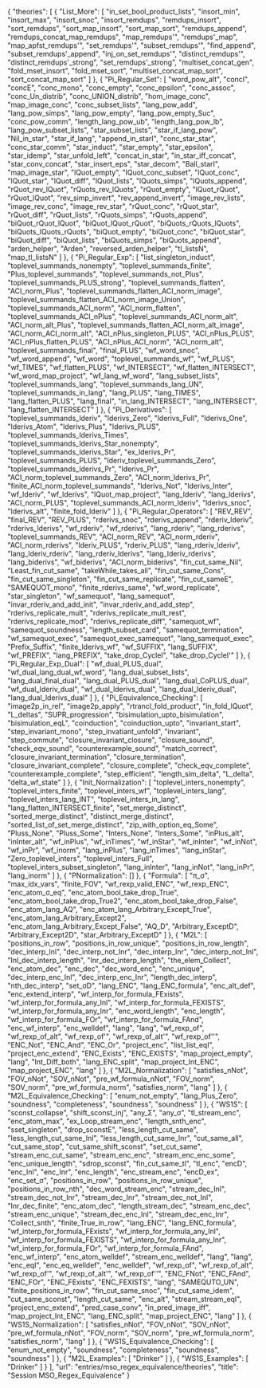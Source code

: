 {
    "theories": [
        {
            "List_More": [
                "in_set_bool_product_lists",
                "insort_min",
                "insort_max",
                "insort_snoc",
                "insort_remdups",
                "remdups_insort",
                "sort_remdups",
                "sort_map_insort",
                "sort_map_sort",
                "remdups_append",
                "remdups_concat_map_remdups",
                "map_remdups'",
                "remdups'_map",
                "map_apfst_remdups'",
                "set_remdups'",
                "subset_remdups'",
                "find_append",
                "subset_remdups'_append",
                "inj_on_set_remdups'",
                "distinct_remdups'",
                "distinct_remdups'_strong",
                "set_remdups'_strong",
                "multiset_concat_gen",
                "fold_mset_insort",
                "fold_mset_sort",
                "multiset_concat_map_sort",
                "sort_concat_map_sort"
            ]
        },
        {
            "Pi_Regular_Set": [
                "word_pow_alt",
                "concI",
                "concE",
                "conc_mono",
                "conc_empty",
                "conc_epsilon",
                "conc_assoc",
                "conc_Un_distrib",
                "conc_UNION_distrib",
                "hom_image_conc",
                "map_image_conc",
                "conc_subset_lists",
                "lang_pow_add",
                "lang_pow_simps",
                "lang_pow_empty",
                "lang_pow_empty_Suc",
                "conc_pow_comm",
                "length_lang_pow_ub",
                "length_lang_pow_lb",
                "lang_pow_subset_lists",
                "star_subset_lists",
                "star_if_lang_pow",
                "Nil_in_star",
                "star_if_lang",
                "append_in_starI",
                "conc_star_star",
                "conc_star_comm",
                "star_induct",
                "star_empty",
                "star_epsilon",
                "star_idemp",
                "star_unfold_left",
                "concat_in_star",
                "in_star_iff_concat",
                "star_conv_concat",
                "star_insert_eps",
                "star_decom",
                "Ball_starI",
                "map_image_star",
                "lQuot_empty",
                "lQuot_conc_subset",
                "lQuot_conc",
                "lQuot_star",
                "lQuot_diff",
                "lQuot_lists",
                "lQuots_simps",
                "lQuots_append",
                "rQuot_rev_lQuot",
                "rQuots_rev_lQuots",
                "rQuot_empty",
                "lQuot_rQuot",
                "rQuot_lQuot",
                "rev_simp_invert",
                "rev_append_invert",
                "image_rev_lists",
                "image_rev_conc",
                "image_rev_star",
                "rQuot_conc",
                "rQuot_star",
                "rQuot_diff",
                "rQuot_lists",
                "rQuots_simps",
                "rQuots_append",
                "biQuot_rQuot_lQuot",
                "biQuot_lQuot_rQuot",
                "biQuots_rQuots_lQuots",
                "biQuots_lQuots_rQuots",
                "biQuot_empty",
                "biQuot_conc",
                "biQuot_star",
                "biQuot_diff",
                "biQuot_lists",
                "biQuots_simps",
                "biQuots_append",
                "arden_helper",
                "Arden",
                "reversed_arden_helper",
                "tl_listsN",
                "map_tl_listsN"
            ]
        },
        {
            "Pi_Regular_Exp": [
                "list_singleton_induct",
                "toplevel_summands_nonempty",
                "toplevel_summands_finite",
                "Plus_toplevel_summands",
                "toplevel_summands_not_Plus",
                "toplevel_summands_PLUS_strong",
                "toplevel_summands_flatten",
                "ACI_norm_Plus",
                "toplevel_summands_flatten_ACI_norm_image",
                "toplevel_summands_flatten_ACI_norm_image_Union",
                "toplevel_summands_ACI_norm",
                "ACI_norm_flatten",
                "toplevel_summands_ACI_nPlus",
                "toplevel_summands_ACI_norm_alt",
                "ACI_norm_alt_Plus",
                "toplevel_summands_flatten_ACI_norm_alt_image",
                "ACI_norm_ACI_norm_alt",
                "ACI_nPlus_singleton_PLUS",
                "ACI_nPlus_PLUS",
                "ACI_nPlus_flatten_PLUS",
                "ACI_nPlus_ACI_norm",
                "ACI_norm_alt",
                "toplevel_summands_final",
                "final_PLUS",
                "wf_word_snoc",
                "wf_word_append",
                "wf_word",
                "toplevel_summands_wf",
                "wf_PLUS",
                "wf_TIMES",
                "wf_flatten_PLUS",
                "wf_INTERSECT",
                "wf_flatten_INTERSECT",
                "wf_word_map_project",
                "wf_lang_wf_word",
                "lang_subset_lists",
                "toplevel_summands_lang",
                "toplevel_summands_lang_UN",
                "toplevel_summands_in_lang",
                "lang_PLUS",
                "lang_TIMES",
                "lang_flatten_PLUS",
                "lang_final",
                "in_lang_INTERSECT",
                "lang_INTERSECT",
                "lang_flatten_INTERSECT"
            ]
        },
        {
            "Pi_Derivatives": [
                "toplevel_summands_lderiv",
                "lderivs_Zero",
                "lderivs_Full",
                "lderivs_One",
                "lderivs_Atom",
                "lderivs_Plus",
                "lderivs_PLUS",
                "toplevel_summands_lderivs_Times",
                "toplevel_summands_lderivs_Star_nonempty",
                "toplevel_summands_lderivs_Star",
                "ex_lderivs_Pr",
                "toplevel_summands_PLUS",
                "lderiv_toplevel_summands_Zero",
                "toplevel_summands_lderivs_Pr",
                "lderivs_Pr",
                "ACI_norm_toplevel_summands_Zero",
                "ACI_norm_lderivs_Pr",
                "finite_ACI_norm_toplevel_summands",
                "lderivs_Not",
                "lderivs_Inter",
                "wf_lderiv",
                "wf_lderivs",
                "lQuot_map_project",
                "lang_lderiv",
                "lang_lderivs",
                "ACI_norm_PLUS",
                "toplevel_summands_ACI_norm_lderiv",
                "lderivs_snoc",
                "lderivs_alt",
                "finite_fold_lderiv"
            ]
        },
        {
            "Pi_Regular_Operators": [
                "REV_REV",
                "final_REV",
                "REV_PLUS",
                "rderivs_snoc",
                "rderivs_append",
                "rderiv_lderiv",
                "rderivs_lderivs",
                "wf_rderiv",
                "wf_rderivs",
                "lang_rderiv",
                "lang_rderivs",
                "toplevel_summands_REV",
                "ACI_norm_REV",
                "ACI_norm_rderiv",
                "ACI_norm_rderivs",
                "lderiv_PLUS",
                "rderiv_PLUS",
                "lang_rderiv_lderiv",
                "lang_lderiv_rderiv",
                "lang_rderiv_lderivs",
                "lang_lderiv_rderivs",
                "lang_biderivs",
                "wf_biderivs",
                "ACI_norm_biderivs",
                "fin_cut_same_Nil",
                "Least_fin_cut_same",
                "takeWhile_takes_all",
                "fin_cut_same_Cons",
                "fin_cut_same_singleton",
                "fin_cut_same_replicate",
                "fin_cut_sameE",
                "SAMEQUOT_mono",
                "finite_rderivs_same",
                "wf_word_replicate",
                "star_singleton",
                "wf_samequot",
                "lang_samequot",
                "invar_rderiv_and_add_init",
                "invar_rderiv_and_add_step",
                "rderivs_replicate_mult",
                "rderivs_replicate_mult_rest",
                "rderivs_replicate_mod",
                "rderivs_replicate_diff",
                "samequot_wf",
                "samequot_soundness",
                "length_subset_card",
                "samequot_termination",
                "wf_samequot_exec",
                "samequot_exec_samequot",
                "lang_samequot_exec",
                "Prefix_Suffix",
                "finite_lderivs_wf",
                "wf_SUFFIX",
                "lang_SUFFIX",
                "wf_PREFIX",
                "lang_PREFIX",
                "take_drop_CycleI",
                "take_drop_CycleI'"
            ]
        },
        {
            "Pi_Regular_Exp_Dual": [
                "wf_dual_PLUS_dual",
                "wf_dual_lang_dual_wf_word",
                "lang_dual_subset_lists",
                "lang_dual_final_dual",
                "lang_dual_PLUS_dual",
                "lang_dual_CoPLUS_dual",
                "wf_dual_lderiv_dual",
                "wf_dual_lderivs_dual",
                "lang_dual_lderiv_dual",
                "lang_dual_lderivs_dual"
            ]
        },
        {
            "Pi_Equivalence_Checking": [
                "image2p_in_rel",
                "image2p_apply",
                "rtrancl_fold_product",
                "in_fold_lQuot",
                "L_deltas",
                "SUPR_progression",
                "bisimulation_upto_bisimulation",
                "bisimulation_eqL",
                "coinduction",
                "coinduction_upto",
                "invariant_start",
                "step_invariant_mono",
                "step_invatiant_unfold",
                "invariant",
                "step_commute",
                "closure_invariant_closure",
                "closure_sound",
                "check_eqv_sound",
                "counterexample_sound",
                "match_correct",
                "closure_invariant_termination",
                "closure_termination",
                "closure_invariant_complete",
                "closure_complete",
                "check_eqv_complete",
                "counterexample_complete",
                "step_efficient",
                "length_sim_delta",
                "L_delta",
                "delta_wf_state"
            ]
        },
        {
            "Init_Normalization": [
                "toplevel_inters_nonempty",
                "toplevel_inters_finite",
                "toplevel_inters_wf",
                "toplevel_inters_lang",
                "toplevel_inters_lang_INT",
                "toplevel_inters_in_lang",
                "lang_flatten_INTERSECT_finite",
                "set_merge_distinct",
                "sorted_merge_distinct",
                "distinct_merge_distinct",
                "sorted_list_of_set_merge_distinct",
                "zip_with_option_eq_Some",
                "Pluss_None",
                "Pluss_Some",
                "Inters_None",
                "Inters_Some",
                "inPlus_alt",
                "inInter_alt",
                "wf_inPlus",
                "wf_inTimes",
                "wf_inStar",
                "wf_inInter",
                "wf_inNot",
                "wf_inPr",
                "wf_inorm",
                "lang_inPlus",
                "lang_inTimes",
                "lang_inStar",
                "Zero_toplevel_inters",
                "toplevel_inters_Full",
                "toplevel_inters_subset_singleton",
                "lang_inInter",
                "lang_inNot",
                "lang_inPr",
                "lang_inorm"
            ]
        },
        {
            "PNormalization": []
        },
        {
            "Formula": [
                "π_σ",
                "max_idx_vars",
                "finite_FOV",
                "wf_rexp_valid_ENC",
                "wf_rexp_ENC",
                "enc_atom_σ_eq",
                "enc_atom_bool_take_drop_True",
                "enc_atom_bool_take_drop_True2",
                "enc_atom_bool_take_drop_False",
                "enc_atom_lang_AQ",
                "enc_atom_lang_Arbitrary_Except_True",
                "enc_atom_lang_Arbitrary_Except2",
                "enc_atom_lang_Arbitrary_Except_False",
                "AQ_D",
                "Arbitrary_ExceptD",
                "Arbitrary_Except2D",
                "star_Arbitrary_ExceptD"
            ]
        },
        {
            "M2L": [
                "positions_in_row",
                "positions_in_row_unique",
                "positions_in_row_length",
                "dec_interp_Inl",
                "dec_interp_not_Inr",
                "dec_interp_Inr",
                "dec_interp_not_Inl",
                "Inl_dec_interp_length",
                "Inr_dec_interp_length",
                "the_elem_Collect",
                "enc_atom_dec",
                "enc_dec",
                "dec_word_enc",
                "enc_unique",
                "dec_interp_enc_Inl",
                "dec_interp_enc_Inr",
                "length_dec_interp",
                "nth_dec_interp",
                "set_σD",
                "lang_ENC",
                "lang_ENC_formula",
                "enc_alt_def",
                "enc_extend_interp",
                "wf_interp_for_formula_FExists",
                "wf_interp_for_formula_any_Inl",
                "wf_interp_for_formula_FEXISTS",
                "wf_interp_for_formula_any_Inr",
                "enc_word_length",
                "enc_length",
                "wf_interp_for_formula_FOr",
                "wf_interp_for_formula_FAnd",
                "enc_wf_interp",
                "enc_welldef",
                "lang",
                "lang",
                "wf_rexp_of",
                "wf_rexp_of_alt",
                "wf_rexp_of'",
                "wf_rexp_of_alt'",
                "wf_rexp_of''",
                "ENC_Not",
                "ENC_And",
                "ENC_Or",
                "project_enc",
                "list_list_eqI",
                "project_enc_extend",
                "ENC_Exists",
                "ENC_EXISTS",
                "map_project_empty",
                "lang",
                "Int_Diff_both",
                "lang_ENC_split",
                "map_project_Int_ENC",
                "map_project_ENC",
                "lang"
            ]
        },
        {
            "M2L_Normalization": [
                "satisfies_nNot",
                "FOV_nNot",
                "SOV_nNot",
                "pre_wf_formula_nNot",
                "FOV_norm",
                "SOV_norm",
                "pre_wf_formula_norm",
                "satisfies_norm",
                "lang"
            ]
        },
        {
            "M2L_Equivalence_Checking": [
                "enum_not_empty",
                "lang_Plus_Zero",
                "soundness",
                "completeness",
                "soundness",
                "soundness"
            ]
        },
        {
            "WS1S": [
                "sconst_collapse",
                "shift_sconst_inj",
                "any_Σ",
                "any_σ",
                "tl_stream_enc",
                "enc_atom_max",
                "ex_Loop_stream_enc",
                "length_snth_enc",
                "sset_singleton",
                "drop_sconstE",
                "less_length_cut_same",
                "less_length_cut_same_Inl",
                "less_length_cut_same_Inr",
                "cut_same_all",
                "cut_same_stop",
                "cut_same_shift_sconst",
                "set_cut_same",
                "stream_enc_cut_same",
                "stream_enc_enc",
                "stream_enc_enc_some",
                "enc_unique_length",
                "sdrop_sconst",
                "fin_cut_same_tl",
                "tl_enc",
                "encD",
                "enc_Inl",
                "enc_Inr",
                "enc_length",
                "enc_stream_enc",
                "encD_ex",
                "enc_set_σ",
                "positions_in_row",
                "positions_in_row_unique",
                "positions_in_row_nth",
                "dec_word_stream_enc",
                "stream_dec_Inl",
                "stream_dec_not_Inr",
                "stream_dec_Inr",
                "stream_dec_not_Inl",
                "Inr_dec_finite",
                "enc_atom_dec",
                "length_stream_dec",
                "stream_enc_dec",
                "stream_enc_unique",
                "stream_dec_enc_Inl",
                "stream_dec_enc_Inr",
                "Collect_snth",
                "finite_True_in_row",
                "lang_ENC",
                "lang_ENC_formula",
                "wf_interp_for_formula_FExists",
                "wf_interp_for_formula_any_Inl",
                "wf_interp_for_formula_FEXISTS",
                "wf_interp_for_formula_any_Inr",
                "wf_interp_for_formula_FOr",
                "wf_interp_for_formula_FAnd",
                "enc_wf_interp",
                "enc_atom_welldef",
                "stream_enc_welldef",
                "lang",
                "lang",
                "enc_eqI",
                "enc_eq_welldef",
                "enc_welldef",
                "wf_rexp_of",
                "wf_rexp_of_alt",
                "wf_rexp_of'",
                "wf_rexp_of_alt'",
                "wf_rexp_of''",
                "ENC_FNot",
                "ENC_FAnd",
                "ENC_FOr",
                "ENC_FExists",
                "ENC_FEXISTS",
                "lang",
                "SAMEQUTO_UN",
                "finite_positions_in_row",
                "fin_cut_same_snoc",
                "fin_cut_same_idem",
                "cut_same_sconst",
                "length_cut_same",
                "enc_alt",
                "stream_stream_eqI",
                "project_enc_extend",
                "pred_case_conv",
                "in_pred_image_iff",
                "map_project_Int_ENC",
                "lang_ENC_split",
                "map_project_ENC",
                "lang"
            ]
        },
        {
            "WS1S_Normalization": [
                "satisfies_nNot",
                "FOV_nNot",
                "SOV_nNot",
                "pre_wf_formula_nNot",
                "FOV_norm",
                "SOV_norm",
                "pre_wf_formula_norm",
                "satisfies_norm",
                "lang"
            ]
        },
        {
            "WS1S_Equivalence_Checking": [
                "enum_not_empty",
                "soundness",
                "completeness",
                "soundness",
                "soundness"
            ]
        },
        {
            "M2L_Examples": [
                "Drinker"
            ]
        },
        {
            "WS1S_Examples": [
                "Drinker"
            ]
        }
    ],
    "url": "entries/mso_regex_equivalence/theories",
    "title": "Session MSO_Regex_Equivalence"
}